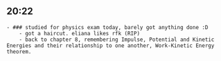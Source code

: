 ## 20:22
	- ### studied for physics exam today, barely got anything done :D
		- got a haircut. eliana likes rfk (RIP)
		- back to chapter 8, remembering Impulse, Potential and Kinetic Energies and their relationship to one another, Work-Kinetic Energy theorem.